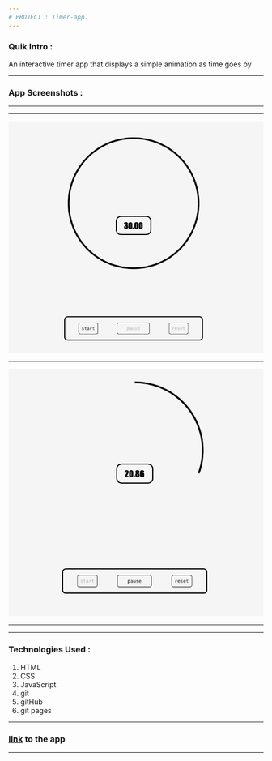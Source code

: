 ```yaml
---
# PROJECT : Timer-app.
---
```


### Quik Intro :

An interactive timer app that displays a simple animation as time goes by

---

### App Screenshots :

---

---

![Main-page](readme/img1.png)

---

![Main-page](readme/img2.png)

---

---

### Technologies Used :

1. HTML
2. CSS
3. JavaScript
4. git
5. gitHub
6. git pages

---

### [link](https://timermhh.netlify.app/) to the app

---
